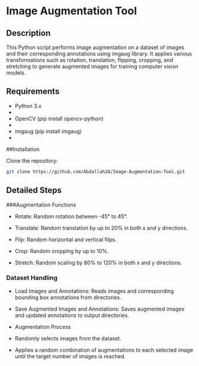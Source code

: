 # Image Augmentation Tool

## Description
This Python script performs image augmentation on a dataset of images and their corresponding annotations using imgaug library. It applies various transformations such as rotation, translation, flipping, cropping, and stretching to generate augmented images for training computer vision models.

## Requirements

- Python 3.x
- 
- OpenCV (pip install opencv-python)
- 
- imgaug (pip install imgaug)
- 
##Installation

Clone the repository:
```bash
git clone https://github.com/Abdallah2A/Image-Augmentation-Tool.git
```

## Detailed Steps
###Augmentation Functions
- Rotate: Random rotation between -45° to 45°.

- Translate: Random translation by up to 20% in both x and y directions.

- Flip: Random horizontal and vertical flips.

- Crop: Random cropping by up to 10%.

- Stretch: Random scaling by 80% to 120% in both x and y directions.

### Dataset Handling
- Load Images and Annotations: Reads images and corresponding bounding box annotations from directories.

- Save Augmented Images and Annotations: Saves augmented images and updated annotations to output directories.

- Augmentation Process

- Randomly selects images from the dataset.

- Applies a random combination of augmentations to each selected image until the target number of images is reached.

